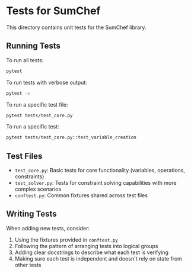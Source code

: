 # Tests for SumChef

This directory contains unit tests for the SumChef library.

## Running Tests

To run all tests:

```bash
pytest
```

To run tests with verbose output:

```bash
pytest -v
```

To run a specific test file:

```bash
pytest tests/test_core.py
```

To run a specific test:

```bash
pytest tests/test_core.py::test_variable_creation
```

## Test Files

- `test_core.py`: Basic tests for core functionality (variables, operations, constraints)
- `test_solver.py`: Tests for constraint solving capabilities with more complex scenarios
- `conftest.py`: Common fixtures shared across test files

## Writing Tests

When adding new tests, consider:

1. Using the fixtures provided in `conftest.py`
2. Following the pattern of arranging tests into logical groups
3. Adding clear docstrings to describe what each test is verifying
4. Making sure each test is independent and doesn't rely on state from other tests